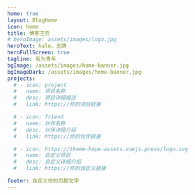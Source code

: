 ```yaml
---
home: true
layout: BlogHome
icon: home
title: 博客主页
# heroImage: assets/images/logo.jpg
heroText: halo，王牌
heroFullScreen: true
tagline: 有为青年
bgImage: /assets/images/home-banner.jpg
bgImageDark: /assets/images/home-banner.jpg
projects:
  # - icon: project
  #   name: 项目名称
  #   desc: 项目详细描述
  #   link: https://你的项目链接

  # - icon: friend
  #   name: 伙伴名称
  #   desc: 伙伴详细介绍
  #   link: https://你的伙伴链接

  # - icon: https://theme-hope-assets.vuejs.press/logo.svg
  #   name: 自定义项目
  #   desc: 自定义详细介绍
  #   link: https://你的自定义链接

footer: 自定义你的页脚文字
---
```

